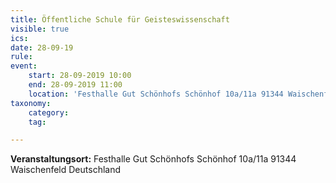 ```yaml
---
title: Öffentliche Schule für Geisteswissenschaft
visible: true
ics: 
date: 28-09-19
rule: 
event:
	start: 28-09-2019 10:00
	end: 28-09-2019 11:00
	location: 'Festhalle Gut Schönhofs Schönhof 10a/11a 91344 Waischenfeld Deutschland'
taxonomy:
	category: 
	tag: 

---
```




**Veranstaltungsort:** Festhalle Gut Schönhofs
Schönhof 10a/11a
91344 Waischenfeld
Deutschland

